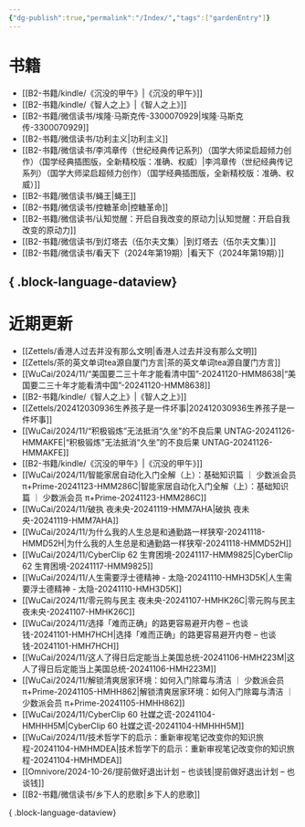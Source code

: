 ```yaml
---
{"dg-publish":true,"permalink":"/Index/","tags":["gardenEntry"]}
---
```



# 书籍

- [[B2-书籍/kindle/《沉没的甲午》\|《沉没的甲午》]]
- [[B2-书籍/kindle/《智人之上》\|《智人之上》]]
- [[B2-书籍/微信读书/埃隆·马斯克传-3300070929\|埃隆·马斯克传-3300070929]]
- [[B2-书籍/微信读书/功利主义\|功利主义]]
- [[B2-书籍/微信读书/李鸿章传（世纪经典传记系列）（国学大师梁启超倾力创作）（国学经典插图版，全新精校版：准确、权威）\|李鸿章传（世纪经典传记系列）（国学大师梁启超倾力创作）（国学经典插图版，全新精校版：准确、权威）]]
- [[B2-书籍/微信读书/蝇王\|蝇王]]
- [[B2-书籍/微信读书/控糖革命\|控糖革命]]
- [[B2-书籍/微信读书/认知觉醒：开启自我改变的原动力\|认知觉醒：开启自我改变的原动力]]
- [[B2-书籍/微信读书/到灯塔去（伍尔夫文集）\|到灯塔去（伍尔夫文集）]]
- [[B2-书籍/微信读书/看天下（2024年第19期）\|看天下（2024年第19期）]]

{ .block-language-dataview}
---

# 近期更新

- [[Zettels/香港人过去并没有那么文明\|香港人过去并没有那么文明]]
- [[Zettels/茶的英文单词tea源自厦门方言\|茶的英文单词tea源自厦门方言]]
- [[WuCai/2024/11/“美国要二三十年才能看清中国”-20241120-HMM8638\|“美国要二三十年才能看清中国”-20241120-HMM8638]]
- [[B2-书籍/kindle/《智人之上》\|《智人之上》]]
- [[Zettels/202412030936生养孩子是一件坏事\|202412030936生养孩子是一件坏事]]
- [[WuCai/2024/11/“积极锻炼”无法抵消“久坐”的不良后果  UNTAG-20241126-HMMAKFE\|“积极锻炼”无法抵消“久坐”的不良后果  UNTAG-20241126-HMMAKFE]]
- [[B2-书籍/kindle/《沉没的甲午》\|《沉没的甲午》]]
- [[WuCai/2024/11/智能家居自动化入门全解（上）：基础知识篇 ｜ 少数派会员 π+Prime-20241123-HMM286C\|智能家居自动化入门全解（上）：基础知识篇 ｜ 少数派会员 π+Prime-20241123-HMM286C]]
- [[WuCai/2024/11/破执  夜未央-20241119-HMM7AHA\|破执  夜未央-20241119-HMM7AHA]]
- [[WuCai/2024/11/为什么我的人生总是和通勤路一样狭窄-20241118-HMMD52H\|为什么我的人生总是和通勤路一样狭窄-20241118-HMMD52H]]
- [[WuCai/2024/11/CyberClip 62 生育困境-20241117-HMM9825\|CyberClip 62 生育困境-20241117-HMM9825]]
- [[WuCai/2024/11/人生需要浮士德精神 - 太隐-20241110-HMH3D5K\|人生需要浮士德精神 - 太隐-20241110-HMH3D5K]]
- [[WuCai/2024/11/零元购与民主  夜未央-20241107-HMHK26C\|零元购与民主  夜未央-20241107-HMHK26C]]
- [[WuCai/2024/11/选择「难而正确」的路更容易避开内卷 – 也谈钱-20241101-HMH7HCH\|选择「难而正确」的路更容易避开内卷 – 也谈钱-20241101-HMH7HCH]]
- [[WuCai/2024/11/这人了得日后定能当上美国总统-20241106-HMH223M\|这人了得日后定能当上美国总统-20241106-HMH223M]]
- [[WuCai/2024/11/解锁清爽居家环境：如何入门除霉与清洁 ｜ 少数派会员 π+Prime-20241105-HMHH862\|解锁清爽居家环境：如何入门除霉与清洁 ｜ 少数派会员 π+Prime-20241105-HMHH862]]
- [[WuCai/2024/11/CyberClip 60 社媒之谎-20241104-HMHHH5M\|CyberClip 60 社媒之谎-20241104-HMHHH5M]]
- [[WuCai/2024/11/技术哲学下的启示：重新审视笔记改变你的知识旅程-20241104-HMHMDEA\|技术哲学下的启示：重新审视笔记改变你的知识旅程-20241104-HMHMDEA]]
- [[Omnivore/2024-10-26/提前做好退出计划 – 也谈钱\|提前做好退出计划 – 也谈钱]]
- [[B2-书籍/微信读书/乡下人的悲歌\|乡下人的悲歌]]

{ .block-language-dataview}
